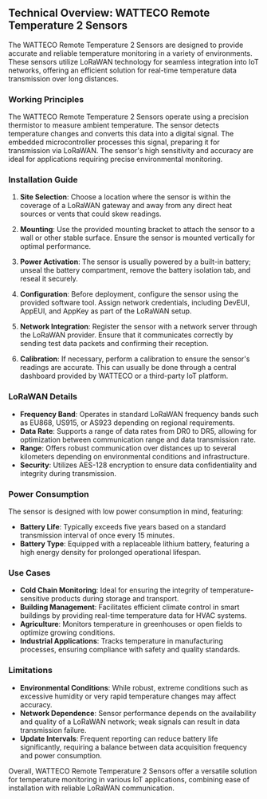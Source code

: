 ## Technical Overview: WATTECO Remote Temperature 2 Sensors

The WATTECO Remote Temperature 2 Sensors are designed to provide accurate and reliable temperature monitoring in a variety of environments. These sensors utilize LoRaWAN technology for seamless integration into IoT networks, offering an efficient solution for real-time temperature data transmission over long distances.

### Working Principles

The WATTECO Remote Temperature 2 Sensors operate using a precision thermistor to measure ambient temperature. The sensor detects temperature changes and converts this data into a digital signal. The embedded microcontroller processes this signal, preparing it for transmission via LoRaWAN. The sensor's high sensitivity and accuracy are ideal for applications requiring precise environmental monitoring.

### Installation Guide

1. **Site Selection**: Choose a location where the sensor is within the coverage of a LoRaWAN gateway and away from any direct heat sources or vents that could skew readings.

2. **Mounting**: Use the provided mounting bracket to attach the sensor to a wall or other stable surface. Ensure the sensor is mounted vertically for optimal performance.

3. **Power Activation**: The sensor is usually powered by a built-in battery; unseal the battery compartment, remove the battery isolation tab, and reseal it securely.

4. **Configuration**: Before deployment, configure the sensor using the provided software tool. Assign network credentials, including DevEUI, AppEUI, and AppKey as part of the LoRaWAN setup.

5. **Network Integration**: Register the sensor with a network server through the LoRaWAN provider. Ensure that it communicates correctly by sending test data packets and confirming their reception.

6. **Calibration**: If necessary, perform a calibration to ensure the sensor's readings are accurate. This can usually be done through a central dashboard provided by WATTECO or a third-party IoT platform.

### LoRaWAN Details

- **Frequency Band**: Operates in standard LoRaWAN frequency bands such as EU868, US915, or AS923 depending on regional requirements.
- **Data Rate**: Supports a range of data rates from DR0 to DR5, allowing for optimization between communication range and data transmission rate.
- **Range**: Offers robust communication over distances up to several kilometers depending on environmental conditions and infrastructure.
- **Security**: Utilizes AES-128 encryption to ensure data confidentiality and integrity during transmission.

### Power Consumption

The sensor is designed with low power consumption in mind, featuring:

- **Battery Life**: Typically exceeds five years based on a standard transmission interval of once every 15 minutes.
- **Battery Type**: Equipped with a replaceable lithium battery, featuring a high energy density for prolonged operational lifespan.

### Use Cases

- **Cold Chain Monitoring**: Ideal for ensuring the integrity of temperature-sensitive products during storage and transport.
- **Building Management**: Facilitates efficient climate control in smart buildings by providing real-time temperature data for HVAC systems.
- **Agriculture**: Monitors temperature in greenhouses or open fields to optimize growing conditions.
- **Industrial Applications**: Tracks temperature in manufacturing processes, ensuring compliance with safety and quality standards.

### Limitations

- **Environmental Conditions**: While robust, extreme conditions such as excessive humidity or very rapid temperature changes may affect accuracy.
- **Network Dependence**: Sensor performance depends on the availability and quality of a LoRaWAN network; weak signals can result in data transmission failure.
- **Update Intervals**: Frequent reporting can reduce battery life significantly, requiring a balance between data acquisition frequency and power consumption.

Overall, WATTECO Remote Temperature 2 Sensors offer a versatile solution for temperature monitoring in various IoT applications, combining ease of installation with reliable LoRaWAN communication.
